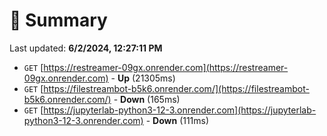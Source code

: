 # 📖 Summary
Last updated: **6/2/2024, 12:27:11 PM**

- `GET` [https://restreamer-09gx.onrender.com](https://restreamer-09gx.onrender.com) - **Up** (21305ms)
- `GET` [https://filestreambot-b5k6.onrender.com/](https://filestreambot-b5k6.onrender.com/) - **Down** (165ms)
- `GET` [https://jupyterlab-python3-12-3.onrender.com](https://jupyterlab-python3-12-3.onrender.com) - **Down** (111ms)
